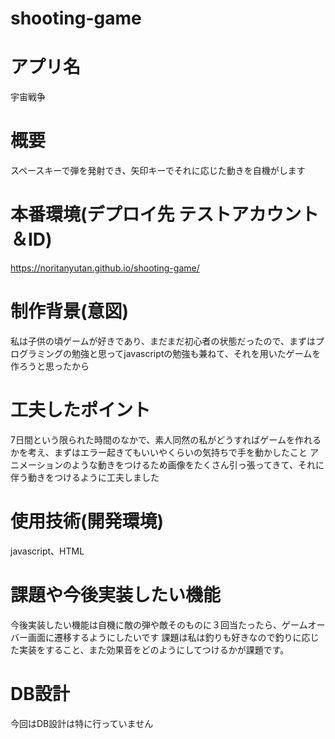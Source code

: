 # shooting-game

# アプリ名
宇宙戦争

# 概要
スペースキーで弾を発射でき、矢印キーでそれに応じた動きを自機がします

# 本番環境(デプロイ先 テストアカウント＆ID)
https://noritanyutan.github.io/shooting-game/

# 制作背景(意図)
私は子供の頃ゲームが好きであり、まだまだ初心者の状態だったので、まずはプログラミングの勉強と思ってjavascriptの勉強も兼ねて、それを用いたゲームを作ろうと思ったから

# 工夫したポイント
7日間という限られた時間のなかで、素人同然の私がどうすればゲームを作れるかを考え、まずはエラー起きてもいいやくらいの気持ちで手を動かしたこと
アニメーションのような動きをつけるため画像をたくさん引っ張ってきて、それに伴う動きをつけるように工夫しました

# 使用技術(開発環境)
javascript、HTML

# 課題や今後実装したい機能
今後実装したい機能は自機に敵の弾や敵そのものに３回当たったら、ゲームオーバー画面に遷移するようにしたいです
課題は私は釣りも好きなので釣りに応じた実装をすること、また効果音をどのようにしてつけるかが課題です。

# DB設計
今回はDB設計は特に行っていません
